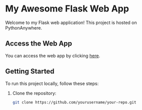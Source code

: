 # My Awesome Flask Web App

Welcome to my Flask web application! This project is hosted on PythonAnywhere.

## Access the Web App

You can access the web app by clicking [here](https://gmkm.pythonanywhere.com/).


## Getting Started

To run this project locally, follow these steps:

1. Clone the repository:

   ```bash
   git clone https://github.com/yourusername/your-repo.git
